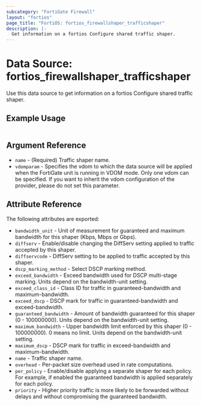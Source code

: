 ```yaml
---
subcategory: "FortiGate Firewall"
layout: "fortios"
page_title: "FortiOS: fortios_firewallshaper_trafficshaper"
description: |-
  Get information on a fortios Configure shared traffic shaper.
---
```


# Data Source: fortios_firewallshaper_trafficshaper
Use this data source to get information on a fortios Configure shared traffic shaper.


## Example Usage

```hcl

```

## Argument Reference

* `name` - (Required) Traffic shaper name.
* `vdomparam` - Specifies the vdom to which the data source will be applied when the FortiGate unit is running in VDOM mode. Only one vdom can be specified. If you want to inherit the vdom configuration of the provider, please do not set this parameter.

## Attribute Reference

The following attributes are exported:

* `bandwidth_unit` - Unit of measurement for guaranteed and maximum bandwidth for this shaper (Kbps, Mbps or Gbps).
* `diffserv` - Enable/disable changing the DiffServ setting applied to traffic accepted by this shaper.
* `diffservcode` - DiffServ setting to be applied to traffic accepted by this shaper.
* `dscp_marking_method` - Select DSCP marking method.
* `exceed_bandwidth` - Exceed bandwidth used for DSCP multi-stage marking. Units depend on the bandwidth-unit setting.
* `exceed_class_id` - Class ID for traffic in guaranteed-bandwidth and maximum-bandwidth.
* `exceed_dscp` - DSCP mark for traffic in guaranteed-bandwidth and exceed-bandwidth.
* `guaranteed_bandwidth` - Amount of bandwidth guaranteed for this shaper (0 - 100000000). Units depend on the bandwidth-unit setting.
* `maximum_bandwidth` - Upper bandwidth limit enforced by this shaper (0 - 100000000). 0 means no limit. Units depend on the bandwidth-unit setting.
* `maximum_dscp` - DSCP mark for traffic in exceed-bandwidth and maximum-bandwidth.
* `name` - Traffic shaper name.
* `overhead` - Per-packet size overhead used in rate computations.
* `per_policy` - Enable/disable applying a separate shaper for each policy. For example, if enabled the guaranteed bandwidth is applied separately for each policy.
* `priority` - Higher priority traffic is more likely to be forwarded without delays and without compromising the guaranteed bandwidth.
